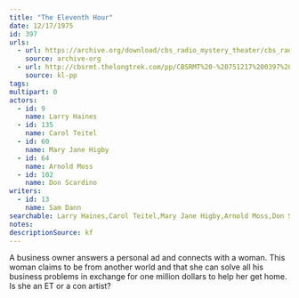```yaml
---
title: "The Eleventh Hour"
date: 12/17/1975
id: 397
urls: 
  - url: https://archive.org/download/cbs_radio_mystery_theater/cbs_radio_mystery_theater-0351-0400.zip/cbs_radio_mystery_theater-0351-0400%2Fcbsrmt_0397_the_eleventh_hour.mp3
    source: archive-org
  - url: http://cbsrmt.thelongtrek.com/pp/CBSRMT%20-%20751217%200397%20The%20Eleventh%20Hour_pp.mp3
    source: kl-pp
tags: 
multipart: 0
actors:  
  - id: 9
    name: Larry Haines  
  - id: 135
    name: Carol Teitel  
  - id: 60
    name: Mary Jane Higby  
  - id: 64
    name: Arnold Moss  
  - id: 102
    name: Don Scardino
writers:  
  - id: 13
    name: Sam Dann
searchable: Larry Haines,Carol Teitel,Mary Jane Higby,Arnold Moss,Don Scardino Sam Dann
notes: 
descriptionSource: kf
---
```

A business owner answers a personal ad and connects with a woman. This woman claims to be from another world and that she can solve all his business problems in exchange for one million dollars to help her get home. Is she an ET or a con artist?
